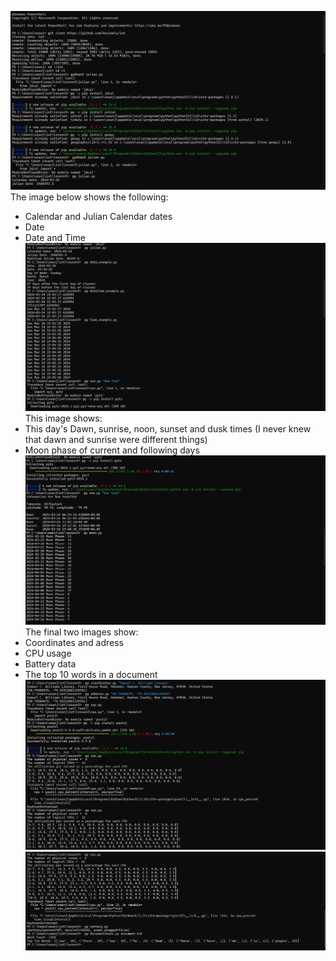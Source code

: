 ![Alt Text](EE322_Lab3_1.png)
The image below shows the following:
- Calendar and Julian Calendar dates
- Date
- Date and Time
![Alt Text](EE322_Lab3_2.png)
This image shows:
- This day's Dawn, sunrise, noon, sunset and dusk times (I never knew that dawn and sunrise were different things)
- Moon phase of current and following days
![Alt Text](EE322_Lab3_3.png)
The final two images show:
- Coordinates and adress
- CPU usage
- Battery data
- The top 10 words in a document
![Alt Text](EE322_Lab3_4.png)
![Alt Text](EE322_Lab3_5.png)
